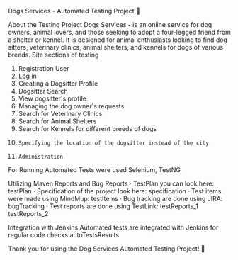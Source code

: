 Dogs Services - Automated Testing Project   🐾
 
About the Testing Project
	Dogs Services -  is an online service for dog owners, animal lovers, and those seeking to adopt a four-legged friend from a shelter or kennel. It is designed for animal enthusiasts looking to find dog sitters, veterinary clinics, animal shelters, and kennels for dogs of various breeds.
Site sections of testing
1. 	Registration User
2. 	Log in
3. 	Creating a Dogsitter Profile
4. 	Dogsitter Search
5. 	View dogsitter's profile
6. 	Managing the dog owner's requests
7. 	Search for Veterinary Clinics
8. 	Search for Animal Shelters
9. 	Search for Kennels for different breeds of dogs
10.     Specifying the location of the dogsitter instead of the city
11.     Administration

For Running Automated Tests were used 
    Selenium, TestNG

 Utilizing
    Maven
 Reports and Bug Reports
·       TestPlan you can look here:              testPlan
 ·       Specification of the project look here: specification
 ·       Test items were made using MindMup:     testItems
 ·       Bug tracking are done using JIRA:       bugTracking
 ·        Test reports are done using TestLink:  testReports_1
                                                 testReports_2

Integration with Jenkins
Automated tests are integrated with Jenkins for regular code checks.autoTestsResults


Thank you for using the Dog Services Automated Testing Project!   🐾
